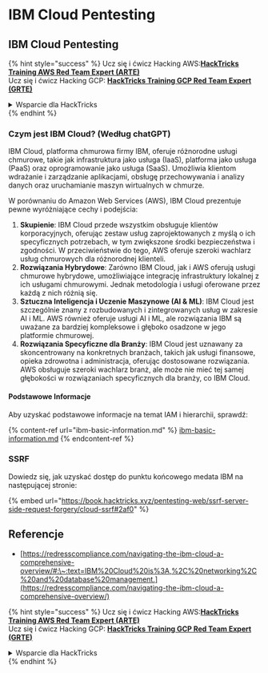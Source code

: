# IBM Cloud Pentesting

## IBM Cloud Pentesting

{% hint style="success" %}
Ucz się i ćwicz Hacking AWS:<img src="../../.gitbook/assets/image (1).png" alt="" data-size="line">[**HackTricks Training AWS Red Team Expert (ARTE)**](https://training.hacktricks.xyz/courses/arte)<img src="../../.gitbook/assets/image (1).png" alt="" data-size="line">\
Ucz się i ćwicz Hacking GCP: <img src="../../.gitbook/assets/image (2).png" alt="" data-size="line">[**HackTricks Training GCP Red Team Expert (GRTE)**<img src="../../.gitbook/assets/image (2).png" alt="" data-size="line">](https://training.hacktricks.xyz/courses/grte)

<details>

<summary>Wsparcie dla HackTricks</summary>

* Sprawdź [**plany subskrypcyjne**](https://github.com/sponsors/carlospolop)!
* **Dołącz do** 💬 [**grupy Discord**](https://discord.gg/hRep4RUj7f) lub [**grupy telegramowej**](https://t.me/peass) lub **śledź** nas na **Twitterze** 🐦 [**@hacktricks\_live**](https://twitter.com/hacktricks\_live)**.**
* **Podziel się trikami hackingowymi, przesyłając PR-y do** [**HackTricks**](https://github.com/carlospolop/hacktricks) i [**HackTricks Cloud**](https://github.com/carlospolop/hacktricks-cloud) repozytoriów na GitHubie.

</details>
{% endhint %}

### Czym jest IBM Cloud? (Według chatGPT)

IBM Cloud, platforma chmurowa firmy IBM, oferuje różnorodne usługi chmurowe, takie jak infrastruktura jako usługa (IaaS), platforma jako usługa (PaaS) oraz oprogramowanie jako usługa (SaaS). Umożliwia klientom wdrażanie i zarządzanie aplikacjami, obsługę przechowywania i analizy danych oraz uruchamianie maszyn wirtualnych w chmurze.

W porównaniu do Amazon Web Services (AWS), IBM Cloud prezentuje pewne wyróżniające cechy i podejścia:

1. **Skupienie**: IBM Cloud przede wszystkim obsługuje klientów korporacyjnych, oferując zestaw usług zaprojektowanych z myślą o ich specyficznych potrzebach, w tym zwiększone środki bezpieczeństwa i zgodności. W przeciwieństwie do tego, AWS oferuje szeroki wachlarz usług chmurowych dla różnorodnej klienteli.
2. **Rozwiązania Hybrydowe**: Zarówno IBM Cloud, jak i AWS oferują usługi chmurowe hybrydowe, umożliwiające integrację infrastruktury lokalnej z ich usługami chmurowymi. Jednak metodologia i usługi oferowane przez każdą z nich różnią się.
3. **Sztuczna Inteligencja i Uczenie Maszynowe (AI & ML)**: IBM Cloud jest szczególnie znany z rozbudowanych i zintegrowanych usług w zakresie AI i ML. AWS również oferuje usługi AI i ML, ale rozwiązania IBM są uważane za bardziej kompleksowe i głęboko osadzone w jego platformie chmurowej.
4. **Rozwiązania Specyficzne dla Branży**: IBM Cloud jest uznawany za skoncentrowany na konkretnych branżach, takich jak usługi finansowe, opieka zdrowotna i administracja, oferując dostosowane rozwiązania. AWS obsługuje szeroki wachlarz branż, ale może nie mieć tej samej głębokości w rozwiązaniach specyficznych dla branży, co IBM Cloud.

#### Podstawowe Informacje

Aby uzyskać podstawowe informacje na temat IAM i hierarchii, sprawdź:

{% content-ref url="ibm-basic-information.md" %}
[ibm-basic-information.md](ibm-basic-information.md)
{% endcontent-ref %}

### SSRF

Dowiedz się, jak uzyskać dostęp do punktu końcowego medata IBM na następującej stronie:

{% embed url="https://book.hacktricks.xyz/pentesting-web/ssrf-server-side-request-forgery/cloud-ssrf#2af0" %}

## Referencje

* [https://redresscompliance.com/navigating-the-ibm-cloud-a-comprehensive-overview/#:\~:text=IBM%20Cloud%20is%3A,%2C%20networking%2C%20and%20database%20management.](https://redresscompliance.com/navigating-the-ibm-cloud-a-comprehensive-overview/)

{% hint style="success" %}
Ucz się i ćwicz Hacking AWS:<img src="../../.gitbook/assets/image (1).png" alt="" data-size="line">[**HackTricks Training AWS Red Team Expert (ARTE)**](https://training.hacktricks.xyz/courses/arte)<img src="../../.gitbook/assets/image (1).png" alt="" data-size="line">\
Ucz się i ćwicz Hacking GCP: <img src="../../.gitbook/assets/image (2).png" alt="" data-size="line">[**HackTricks Training GCP Red Team Expert (GRTE)**<img src="../../.gitbook/assets/image (2).png" alt="" data-size="line">](https://training.hacktricks.xyz/courses/grte)

<details>

<summary>Wsparcie dla HackTricks</summary>

* Sprawdź [**plany subskrypcyjne**](https://github.com/sponsors/carlospolop)!
* **Dołącz do** 💬 [**grupy Discord**](https://discord.gg/hRep4RUj7f) lub [**grupy telegramowej**](https://t.me/peass) lub **śledź** nas na **Twitterze** 🐦 [**@hacktricks\_live**](https://twitter.com/hacktricks\_live)**.**
* **Podziel się trikami hackingowymi, przesyłając PR-y do** [**HackTricks**](https://github.com/carlospolop/hacktricks) i [**HackTricks Cloud**](https://github.com/carlospolop/hacktricks-cloud) repozytoriów na GitHubie.

</details>
{% endhint %}
